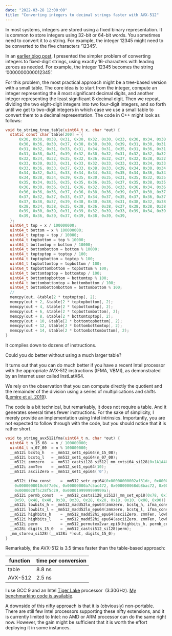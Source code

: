```yaml
---
date: "2022-03-28 12:00:00"
title: "Converting integers to decimal strings faster with AVX-512"
---
```




In most systems, integers are stored using a fixed binary representation. It is common to store integers using 32-bit or 64-bit words. You sometimes need to convert it to a string. For example, the integer 12345 might need to be converted to the five characters &lsquo;12345&rsquo;.

In an [earlier blog post](/lemire/blog/2021/11/18/converting-integers-to-fix-digit-representations-quickly/), I presented the simpler problem of converting integers to fixed-digit strings, using exactly 16-characters with leading zeroes as needed. For example, the integer 12345 becomes the string &lsquo;0000000000012345&rsquo;.

For this problem, the most practical approach might be a tree-based version with a small table. The core idea is to start from the integer, compute an integer representing the 8 most significant decimal digits, and another integer representing the least significant 8 decimal digit. Then we repeat, dividing the two eight-digit integers into two four-digit integers, and so forth until we get to two-digit integers in which case we use a small table to convert them to a decimal representation. The code in C++ might look as follows:
```C
void to_string_tree_table(uint64_t x, char *out) {
  static const char table[200] = {
      0x30, 0x30, 0x30, 0x31, 0x30, 0x32, 0x30, 0x33, 0x30, 0x34, 0x30, 0x35,
      0x30, 0x36, 0x30, 0x37, 0x30, 0x38, 0x30, 0x39, 0x31, 0x30, 0x31, 0x31,
      0x31, 0x32, 0x31, 0x33, 0x31, 0x34, 0x31, 0x35, 0x31, 0x36, 0x31, 0x37,
      0x31, 0x38, 0x31, 0x39, 0x32, 0x30, 0x32, 0x31, 0x32, 0x32, 0x32, 0x33,
      0x32, 0x34, 0x32, 0x35, 0x32, 0x36, 0x32, 0x37, 0x32, 0x38, 0x32, 0x39,
      0x33, 0x30, 0x33, 0x31, 0x33, 0x32, 0x33, 0x33, 0x33, 0x34, 0x33, 0x35,
      0x33, 0x36, 0x33, 0x37, 0x33, 0x38, 0x33, 0x39, 0x34, 0x30, 0x34, 0x31,
      0x34, 0x32, 0x34, 0x33, 0x34, 0x34, 0x34, 0x35, 0x34, 0x36, 0x34, 0x37,
      0x34, 0x38, 0x34, 0x39, 0x35, 0x30, 0x35, 0x31, 0x35, 0x32, 0x35, 0x33,
      0x35, 0x34, 0x35, 0x35, 0x35, 0x36, 0x35, 0x37, 0x35, 0x38, 0x35, 0x39,
      0x36, 0x30, 0x36, 0x31, 0x36, 0x32, 0x36, 0x33, 0x36, 0x34, 0x36, 0x35,
      0x36, 0x36, 0x36, 0x37, 0x36, 0x38, 0x36, 0x39, 0x37, 0x30, 0x37, 0x31,
      0x37, 0x32, 0x37, 0x33, 0x37, 0x34, 0x37, 0x35, 0x37, 0x36, 0x37, 0x37,
      0x37, 0x38, 0x37, 0x39, 0x38, 0x30, 0x38, 0x31, 0x38, 0x32, 0x38, 0x33,
      0x38, 0x34, 0x38, 0x35, 0x38, 0x36, 0x38, 0x37, 0x38, 0x38, 0x38, 0x39,
      0x39, 0x30, 0x39, 0x31, 0x39, 0x32, 0x39, 0x33, 0x39, 0x34, 0x39, 0x35,
      0x39, 0x36, 0x39, 0x37, 0x39, 0x38, 0x39, 0x39,
  };
  uint64_t top = x / 100000000;
  uint64_t bottom = x % 100000000;
  uint64_t toptop = top / 10000;
  uint64_t topbottom = top % 10000;
  uint64_t bottomtop = bottom / 10000;
  uint64_t bottombottom = bottom % 10000;
  uint64_t toptoptop = toptop / 100;
  uint64_t toptopbottom = toptop % 100;
  uint64_t topbottomtop = topbottom / 100;
  uint64_t topbottombottom = topbottom % 100;
  uint64_t bottomtoptop = bottomtop / 100;
  uint64_t bottomtopbottom = bottomtop % 100;
  uint64_t bottombottomtop = bottombottom / 100;
  uint64_t bottombottombottom = bottombottom % 100;
  //
  memcpy(out, &table[2 * toptoptop], 2);
  memcpy(out + 2, &table[2 * toptopbottom], 2);
  memcpy(out + 4, &table[2 * topbottomtop], 2);
  memcpy(out + 6, &table[2 * topbottombottom], 2);
  memcpy(out + 8, &table[2 * bottomtoptop], 2);
  memcpy(out + 10, &table[2 * bottomtopbottom], 2);
  memcpy(out + 12, &table[2 * bottombottomtop], 2);
  memcpy(out + 14, &table[2 * bottombottombottom], 2);
}
```


It compiles down to dozens of instructions.

Could you do better without using a much larger table?

It turns out that you can do much better if you have a recent Intel processor with the appropriate AVX-512 instructions (IFMA, VBMI), as demonstrated by an Internet user called InstLatX64.

We rely on the observation that you can compute directly the quotient and the remainder of the division using a series of multiplications and shifts ([Lemire et al. 2019](https://arxiv.org/abs/1902.01961)).

The code is a bit technical, but remarkably, it does not require a table. And it generates several times fewer instructions. For the sake of simplicity, I merely provide an implementation using Intel intrinsics. Importantly, you are not expected to follow through with the code, but you should notice that it is rather short.
```C
void to_string_avx512ifma(uint64_t n, char *out) {
  uint64_t n_15_08  = n / 100000000;
  uint64_t n_07_00  = n % 100000000;
  __m512i bcstq_h   = _mm512_set1_epi64(n_15_08);
  __m512i bcstq_l   = _mm512_set1_epi64(n_07_00);
  __m512i zmmzero   = _mm512_castsi128_si512(_mm_cvtsi64_si128(0x1A1A400));
  __m512i zmmTen    = _mm512_set1_epi64(10);
  __m512i asciiZero = _mm512_set1_epi64('0');

  __m512i ifma_const	= _mm512_setr_epi64(0x00000000002af31dc, 0x0000000001ad7f29b, 
    0x0000000010c6f7a0c, 0x00000000a7c5ac472, 0x000000068db8bac72, 0x0000004189374bc6b,
    0x0000028f5c28f5c29, 0x0000199999999999a);
  __m512i permb_const	= _mm512_castsi128_si512(_mm_set_epi8(0x78, 0x70, 0x68, 0x60, 0x58,
    0x50, 0x48, 0x40, 0x38, 0x30, 0x28, 0x20, 0x18, 0x10, 0x08, 0x00));
  __m512i lowbits_h	= _mm512_madd52lo_epu64(zmmzero, bcstq_h, ifma_const);
  __m512i lowbits_l	= _mm512_madd52lo_epu64(zmmzero, bcstq_l, ifma_const);
  __m512i highbits_h	= _mm512_madd52hi_epu64(asciiZero, zmmTen, lowbits_h);
  __m512i highbits_l	= _mm512_madd52hi_epu64(asciiZero, zmmTen, lowbits_l);
  __m512i perm          = _mm512_permutex2var_epi8(highbits_h, permb_const, highbits_l);
  __m128i digits_15_0	= _mm512_castsi512_si128(perm);
  _mm_storeu_si128((__m128i *)out, digits_15_0);
}
```


Remarkably, the AVX-512 is 3.5 times faster than the table-based approach:

function                 |time per conversion      |
-------------------------|-------------------------|
table                    |8.8 ns                   |
AVX-512                  |2.5 ns                   |


I use GCC 9 and an Intel [Tiger Lake](https://en.wikipedia.org/wiki/Tiger_Lake) processor  (3.30GHz). [My benchmarking code is available](https://github.com/lemire/Code-used-on-Daniel-Lemire-s-blog/tree/master/2022/03/24).

A downside of this nifty approach is that it is (obviously) non-portable. There are still few Intel processors supporting these nifty extensions, and it is currently limited to Intel: no AMD or ARM processor can do the same right now. However, the gain might be sufficient that it is worth the effort deploying it in some instances.

&nbsp;

